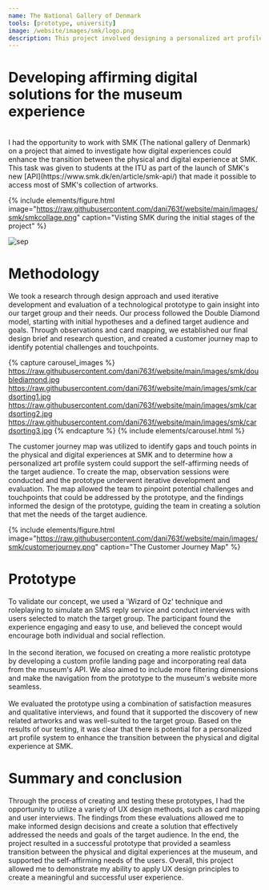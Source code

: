 ```yaml
---
name: The National Gallery of Denmark
tools: [prototype, university]
image: /website/images/smk/logo.png
description: This project involved designing a personalized art profile system to facilitate the transition between the physical and digital experience at SMK (the National Gallery of Denmark). The system was tested with 10 participants, and their response was evaluated using a combination of satisfaction measures and qualitative interviews to assess the prototype's effectiveness in supporting the discovery of new, related artworks.
--- 
```

# Developing affirming digital solutions for the museum experience  
<br>
I had the opportunity to work with SMK (The national gallery of Denmark) on a project that aimed to investigate how digital experiences could enhance the transition between the physical and digital experience at SMK. This task was given to students at the ITU as part of the launch of SMK's new [API](https://www.smk.dk/en/article/smk-api/) that made it possible to access most of SMK's collection of artworks.

{% include elements/figure.html image="https://raw.githubusercontent.com/dani763f/website/main/images/smk/smkcollage.png" caption="Visting SMK during the initial stages of the project" %}

![sep](/website/images/sep.svg)

# Methodology
We took a research through design approach and used iterative development and evaluation of a technological prototype to gain insight into our target group and their needs. Our process followed the Double Diamond model, starting with initial hypotheses and a defined target audience and goals. Through observations and card mapping, we established our final design brief and research question, and created a customer journey map to identify potential challenges and touchpoints.

{% capture carousel_images %}
https://raw.githubusercontent.com/dani763f/website/main/images/smk/doublediamond.jpg
https://raw.githubusercontent.com/dani763f/website/main/images/smk/cardsorting1.jpg
https://raw.githubusercontent.com/dani763f/website/main/images/smk/cardsorting2.jpg
https://raw.githubusercontent.com/dani763f/website/main/images/smk/cardsorting3.jpg
{% endcapture %}
{% include elements/carousel.html %}

The customer journey map was utilized to identify gaps and touch points in the physical and digital experiences at SMK and to determine how a personalized art profile system could support the self-affirming needs of the target audience. To create the map, observation sessions were conducted and the prototype underwent iterative development and evaluation. The map allowed the team to pinpoint potential challenges and touchpoints that could be addressed by the prototype, and the findings informed the design of the prototype, guiding the team in creating a solution that met the needs of the target audience.

{% include elements/figure.html image="https://raw.githubusercontent.com/dani763f/website/main/images/smk/customerjourney.png" caption="The Customer Journey Map" %}  



# Prototype
To validate our concept, we used a 'Wizard of Oz' technique and roleplaying to simulate an SMS reply service and conduct interviews with users selected to match the target group. The participant found the experience engaging and easy to use, and believed the concept would encourage both individual and social reflection.  
<br>
In the second iteration, we focused on creating a more realistic prototype by developing a custom profile landing page and incorporating real data from the museum's API. We also aimed to include more filtering dimensions and make the navigation from the prototype to the museum's website more seamless.  
<br>
We evaluated the prototype using a combination of satisfaction measures and qualitative interviews, and found that it supported the discovery of new related artworks and was well-suited to the target group. Based on the results of our testing, it was clear that there is potential for a personalized art profile system to enhance the transition between the physical and digital experience at SMK.




# Summary and conclusion  
Through the process of creating and testing these prototypes, I had the opportunity to utilize a variety of UX design methods, such as card mapping and user interviews. The findings from these evaluations allowed me to make informed design decisions and create a solution that effectively addressed the needs and goals of the target audience. In the end, the project resulted in a successful prototype that provided a seamless transition between the physical and digital experiences at the museum, and supported the self-affirming needs of the users. Overall, this project allowed me to demonstrate my ability to apply UX design principles to create a meaningful and successful user experience.